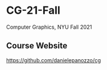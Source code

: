 # CG-21-Fall
Computer Graphics, NYU Fall 2021

## Course Website
https://github.com/danielepanozzo/cg
